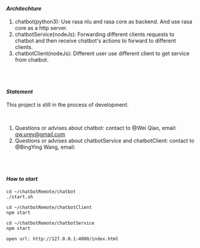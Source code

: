 #### *Architechture*

1. chatbot(python3): Use rasa nlu and rasa core as backend. And use rasa core as a http server.
2. chatbotService(nodeJs): Forwarding different clients requests to chatbot and then receive chatbot's actions to forward to different clients.
3. chatbotClient(nodeJs): Different user use different client to get service from chatbot.

<br>
<br>

#### *Statement*
This project is still in the process of development.

<br>

1. Questions or advises about chatbot: contact to @Wei Qiao, email: qw.urey@gmail.com
2. Questions or advises about chatbotService and chatbotClient: contact to @BingYing Wang, email: 

<br>
<br>

#### *How to start*

```
cd ~/chatbotRemote/chatbot
./start.sh

cd ~/chatbotRemote/chatbotClient
npm start

cd ~/chatbotRemote/chatbotService
npm start

open url: http://127.0.0.1:4000/index.html
```